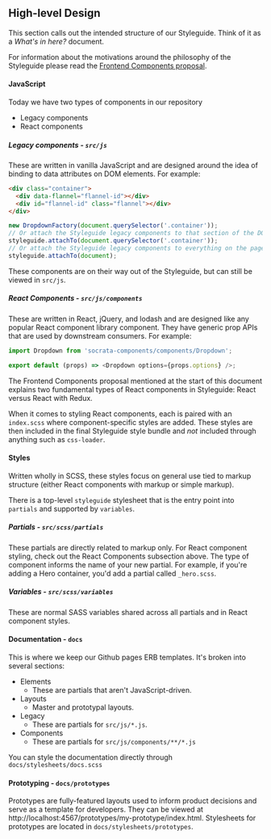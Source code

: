 ## High-level Design
This section calls out the intended structure of our Styleguide. Think of it as a _What's in here?_ document.

For information about the motivations around the philosophy of the Styleguide please read the [Frontend Components proposal](https://docs.google.com/document/d/1iozeArAm1QMDzZxMSmkBlJzyczGOQhV6MBfiNLbXpQ0).

#### JavaScript
Today we have two types of components in our repository
- Legacy components
- React components

##### Legacy components - `src/js`
These are written in vanilla JavaScript and are designed around the idea of binding to data attributes on DOM elements.
For example:
```html
<div class="container">
  <div data-flannel="flannel-id"></div>
  <div id="flannel-id" class="flannel"></div>
</div>
```
```js
new DropdownFactory(document.querySelector('.container'));
// Or attach the Styleguide legacy components to that section of the DOM:
styleguide.attachTo(document.querySelector('.container'));
// Or attach the Styleguide legacy components to everything on the page:
styleguide.attachTo(document);
```
These components are on their way out of the Styleguide, but can still be viewed in `src/js`.

##### React Components - `src/js/components`
These are written in React, jQuery, and lodash and are designed like any popular React component library component. They have generic prop APIs that are used by downstream consumers.
For example:
```js
import Dropdown from 'socrata-components/components/Dropdown';

export default (props) => <Dropdown options={props.options} />;
```
The Frontend Components proposal mentioned at the start of this document explains two fundamental types of React components in Styleguide: React versus React with Redux.

When it comes to styling React components, each is paired with an `index.scss` where component-specific styles are added. These styles are then included in the final Styleguide style bundle and _not_ included through anything such as `css-loader`.

#### Styles
Written wholly in SCSS, these styles focus on general use tied to markup structure (either React components with markup or simple markup).

There is a top-level `styleguide` stylesheet that is the entry point into `partials` and supported by `variables`.

##### Partials - `src/scss/partials`
These partials are directly related to markup only. For React component styling, check out the React Components subsection above. The type of component informs the name of your new partial. For example, if you're adding a Hero container, you'd add a partial called `_hero.scss`.

##### Variables - `src/scss/variables`
These are normal SASS variables shared across all partials and in React component styles.

#### Documentation - `docs`
This is where we keep our Github pages ERB templates. It's broken into several sections:
- Elements
  - These are partials that aren't JavaScript-driven.
- Layouts
  - Master and prototypal layouts.
- Legacy
  - These are partials for `src/js/*.js`.
- Components
  - These are partials for `src/js/components/**/*.js`

You can style the documentation directly through `docs/stylesheets/docs.scss`

#### Prototyping - `docs/prototypes`
Prototypes are fully-featured layouts used to inform product decisions and serve as a template for developers. They can be viewed at http://localhost:4567/prototypes/my-prototype/index.html.
Stylesheets for prototypes are located in `docs/stylesheets/prototypes`.
